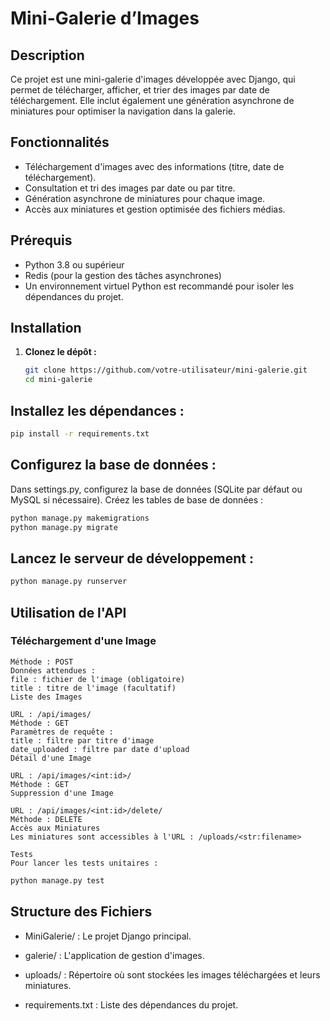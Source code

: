 # Mini-Galerie d’Images

## Description
Ce projet est une mini-galerie d'images développée avec Django, qui permet de télécharger, afficher, et trier des images par date de téléchargement. Elle inclut également une génération asynchrone de miniatures pour optimiser la navigation dans la galerie.

## Fonctionnalités
- Téléchargement d'images avec des informations (titre, date de téléchargement).
- Consultation et tri des images par date ou par titre.
- Génération asynchrone de miniatures pour chaque image.
- Accès aux miniatures et gestion optimisée des fichiers médias.

## Prérequis
- Python 3.8 ou supérieur
- Redis (pour la gestion des tâches asynchrones)
- Un environnement virtuel Python est recommandé pour isoler les dépendances du projet.

## Installation

1. **Clonez le dépôt :**
   ```bash
   git clone https://github.com/votre-utilisateur/mini-galerie.git
   cd mini-galerie
## Installez les dépendances :

  ```bash
pip install -r requirements.txt
  ```

## Configurez la base de données :

Dans settings.py, configurez la base de données (SQLite par défaut ou MySQL si nécessaire).
Créez les tables de base de données :
  ```bash
python manage.py makemigrations
python manage.py migrate
  ```

## Lancez le serveur de développement :

  ```bash
python manage.py runserver
```


## Utilisation de l'API


### Téléchargement d'une Image
```URL : /api/images/upload/
Méthode : POST
Données attendues :
file : fichier de l'image (obligatoire)
title : titre de l'image (facultatif)
Liste des Images
```
```
URL : /api/images/
Méthode : GET
Paramètres de requête :
title : filtre par titre d'image
date_uploaded : filtre par date d'upload
Détail d'une Image
```
```
URL : /api/images/<int:id>/
Méthode : GET
Suppression d'une Image
```
```
URL : /api/images/<int:id>/delete/
Méthode : DELETE
Accès aux Miniatures
Les miniatures sont accessibles à l'URL : /uploads/<str:filename>
```
```
Tests
Pour lancer les tests unitaires :
```
```bash
python manage.py test
```

## Structure des Fichiers
- MiniGalerie/ : Le projet Django principal.

- galerie/ : L'application de gestion d'images.

- uploads/ : Répertoire où sont stockées les images téléchargées et leurs miniatures.

- requirements.txt : Liste des dépendances du projet.


